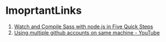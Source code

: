 # ImoprtantLinks

1.	[Watch and Compile Sass with node.js in Five Quick Steps](https://webdesign.tutsplus.com/tutorials/watch-and-compile-sass-in-five-quick-steps--cms-28275)
2.  [Using multiple github accounts on same machine - YouTube](https://www.youtube.com/watch?v=vSeYsk4WYvg)
